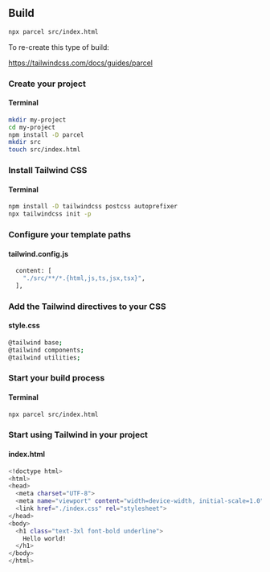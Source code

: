 ## Build

```bash
npx parcel src/index.html
```

To re-create this type of build:

https://tailwindcss.com/docs/guides/parcel

### Create your project
#### Terminal
```bash
mkdir my-project
cd my-project
npm install -D parcel
mkdir src
touch src/index.html
```

### Install Tailwind CSS
#### Terminal

```bash
npm install -D tailwindcss postcss autoprefixer
npx tailwindcss init -p
```

### Configure your template paths
#### tailwind.config.js
```bash
  content: [
    "./src/**/*.{html,js,ts,jsx,tsx}",
  ],
```

### Add the Tailwind directives to your CSS
#### style.css
```bash
@tailwind base;
@tailwind components;
@tailwind utilities;
```

### Start your build process
#### Terminal
```bash
npx parcel src/index.html
```

### Start using Tailwind in your project
#### index.html
```bash
<!doctype html>
<html>
<head>
  <meta charset="UTF-8">
  <meta name="viewport" content="width=device-width, initial-scale=1.0">
  <link href="./index.css" rel="stylesheet">
</head>
<body>
  <h1 class="text-3xl font-bold underline">
    Hello world!
  </h1>
</body>
</html>
```
